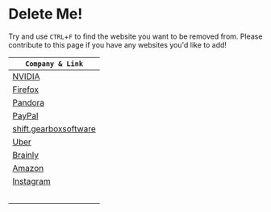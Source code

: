 # Delete Me!
Try and use `CTRL`+`F` to find the website you want to be removed from.
Please contribute to this page if you have any websites you'd like to add!

| `Company & Link` |
| - |
| [NVIDIA](https://www.nvidia.com/en-us/privacy/start/) |
| [Firefox](https://accounts.firefox.com/settings/delete_account) |
| [Pandora](https://www.pandora.com/settings/info) |
| [PayPal](https://www.paypal.com/myaccount/privacy/data/deletion) |
| [shift.gearboxsoftware](https://shift.gearboxsoftware.com/account/other) |
| [Uber](https://myprivacy.uber.com/privacy/deleteyouraccount) |
| [Brainly](https://brainly.com/users/confirm_account_delete) |
| [Amazon](https://www.amazon.com/privacy/data-deletion) |
| [Instagram](https://www.instagram.com/accounts/remove/request/permanent/) |
| []() |
| []() |
| []() |
| []() |
| []() |

